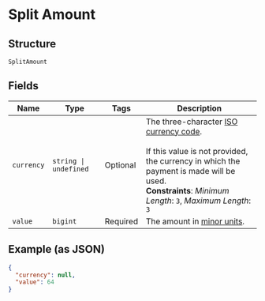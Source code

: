 
# Split Amount

## Structure

`SplitAmount`

## Fields

| Name | Type | Tags | Description |
|  --- | --- | --- | --- |
| `currency` | `string \| undefined` | Optional | The three-character [ISO currency code](https://docs.adyen.com/development-resources/currency-codes).<br><br>If this value is not provided, the currency in which the payment is made will be used.<br>**Constraints**: *Minimum Length*: `3`, *Maximum Length*: `3` |
| `value` | `bigint` | Required | The amount in [minor units](https://docs.adyen.com/development-resources/currency-codes). |

## Example (as JSON)

```json
{
  "currency": null,
  "value": 64
}
```

